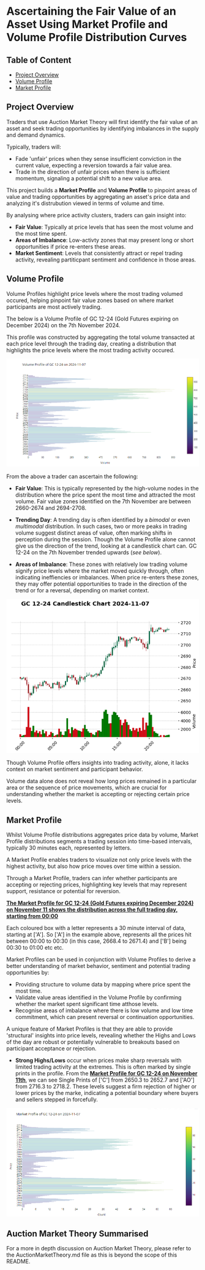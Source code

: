 # Ascertaining the Fair Value of an Asset Using Market Profile and Volume Profile Distribution Curves

## Table of Content
- [Project Overview](#project-overview)
- [Volume Profile](#volume-profile)
- [Market Profile](#market-profile)

## Project Overview
Traders that use Auction Market Theory will first identify the fair value of an asset and seek trading opportunities by identifying imbalances in the supply and demand dynamics.

Typically, traders will: 
- Fade 'unfair' prices when they sense insufficient conviction in the current value, expecting a reversion towards a fair value area. 
- Trade in the direction of unfair prices when there is sufficient momentum, signaling a potential shift to a new value area.

This project builds a **Market Profile** and **Volume Profile** to pinpoint areas of value and trading opportunities by aggregating an asset's price data and analyzing it's distrubution viewed in terms of volume and time.

By analysing where price activity clusters, traders can gain insight into: 
- **Fair Value**: Typically at price levels that has seen the most volume and the most time spent. 
- **Areas of Imbalance**: Low-activty zones that may present long or short opportunities if price re-enters these areas.
- **Market Sentiment**: Levels that consistently attract or repel trading activity, revealing partiticpant sentiment and confidence in those areas.

## Volume Profile

Volume Profiles highlight price levels where the most trading volumed occured, helping pinpoint fair value zones based on where market participants are most actively trading.

The below is a Volume Profile of GC 12-24 (Gold Futures expiring on December 2024) on the 7th November 2024. 

This profile was constructed by aggregating the total volume transacted at each price level through the trading day, creating a distribution that highlights the price levels where the most trading activity occured. 

<p align="center">
  <img src="/QuantitativeAnalysisAndVisualization/MarketProfileVolumeProfile/images/VolumeProfile.png" alt="Volume Profile Graph">
</p>

From the above a trader can ascertain the following: 

- **Fair Value**: This is typically represented by the high-volume nodes in the distribution where the price spent the most time and attracted the most volume. Fair value zones identified on the 7th November are between 2660-2674 and 2694-2708.
    
- **Trending Day**: A trending day is often identified by a *bimodal* or even *multimodal* distribution. In such cases, two or more peaks in trading volume suggest distinct areas of value, often marking shifts in perception during the session. Though the Volume Profile alone cannot give us the direction of the trend, looking at a candlestick chart can. GC 12-24 on the 7th November trended upwards (*see below*).
  
- **Areas of Imbalance**: These zones with relatively low trading volume signify price levels where the market moved quickly through, often indicating ineffiencies or imbalances. When price re-enters these zones, they may offer potential opportunities to trade in the direction of the trend or for a reversal, depending on market context.

<p align="center">
  <img src="/QuantitativeAnalysisAndVisualization/MarketProfileVolumeProfile/images/Candlestick.png" alt="Candlestick Graph">
</p>

Though Volume Profile offers insights into trading activity, alone, it lacks context on market sentiment and participant behavior. 

Volume data alone does not reveal how long prices remained in a particular area or the sequence of price movements, which are crucial for understanding whether the market is accepting or rejecting certain price levels. 


## Market Profile

Whilst Volume Profile distributions aggregates price data by volume, Market Profile distributions segments a trading session into time-based intervals, typically 30 minutes each, represented by letters. 

A Market Profile enables traders to visualize not only price levels with the highest activity, but also how price moves over time within a session. 

Through a Market Profile, traders can infer whether participants are accepting or rejecting prices, highlighting key levels that may represent support, resistance or potential for reversion.

[**The Market Profile for GC 12-24 (Gold Futures expiring December 2024) on November 11 shows the distribution across the full trading day, starting from 00:00**](https://github.com/linli2492/ProjectsPortfolio/tree/main/QuantitativeAnalysisAndVisualization/MarketProfileVolumeProfile/images/MarketProfileTPO.png)

Each coloured box with a letter represents a 30 minute interval of data, starting at ['A']. So ['A'] in the example above, represents all the prices hit between 00:00 to 00:30 (in this case, 2668.4 to 2671.4) and ['B'] being 00:30 to 01:00 etc etc. 

Market Profiles can be used in conjunction with Volume Profiles to derive a better understanding of market behavior, sentiment and potential trading opportunities by: 
- Providing structure to volume data by mapping where price spent the most time.
- Validate value areas identified in the Volume Profile by confirming whether the market spent significant time atthose levels.
- Recognise areas of imbalance where there is low volume and low time commitment, which can present reversal or continuation opportunities.

A unique feature of Market Profiles is that they are able to provide 'structural' insights into price levels, revealing whether the Highs and Lows of the day are robust or potentially vulnerable to breakouts based on participant acceptance or rejection. 
- **Strong Highs/Lows** occur when prices make sharp reversals with limited trading activity at the extremes. This is often marked by single prints in the profile. From the [**Market Profile for GC 12-24 on November 11th**](https://github.com/linli2492/ProjectsPortfolio/tree/main/QuantitativeAnalysisAndVisualization/MarketProfileVolumeProfile/images/MarketProfileTPO.png), we can see Single Prints of ['C'] from 2650.3 to 2652.7 and ['AO'] from 2716.3 to 2718.2. These levels suggest a firm rejection of higher or lower prices by the marke, indicating a potential boundary where buyers and sellers stepped in forcefully.



<p align="center">
  <img src="/QuantitativeAnalysisAndVisualization/MarketProfileVolumeProfile/images/MarketProfile.png" alt="Market Profile Graph">
</p>



## Auction Market Theory Summarised


For a more in depth discussion on Auction Market Theory, please refer to the AuctionMarketTheory.md file as this is beyond the scope of this README. 

